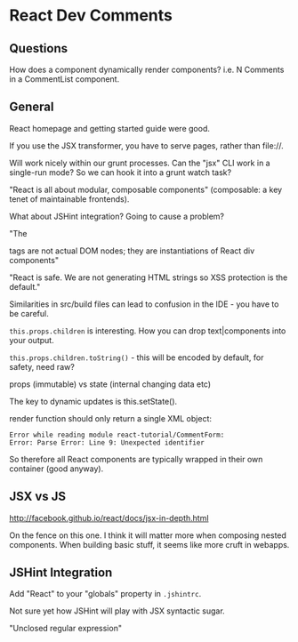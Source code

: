 # React Dev Comments

## Questions

How does a component dynamically render components? i.e. N Comments in a CommentList component.

## General

React homepage and getting started guide were good.

If you use the JSX transformer, you have to serve pages, rather than file://.

Will work nicely within our grunt processes. Can the "jsx" CLI work in a single-run mode? So we can hook it into a grunt watch task?

"React is all about modular, composable components" (composable: a key tenet of maintainable frontends).

What about JSHint integration? Going to cause a problem?

"The <div> tags are not actual DOM nodes; they are instantiations of React div components"

"React is safe. We are not generating HTML strings so XSS protection is the default."

Similarities in src/build files can lead to confusion in the IDE - you have to be careful.

`this.props.children` is interesting. How you can drop text|components into your output.

`this.props.children.toString()` - this will be encoded by default, for safety, need raw?

props (immutable) vs state (internal changing data etc)

The key to dynamic updates is this.setState().

render function should only return a single XML object:
```
Error while reading module react-tutorial/CommentForm:
Error: Parse Error: Line 9: Unexpected identifier
```
So therefore all React components are typically wrapped in their own container (good anyway).

## JSX vs JS

http://facebook.github.io/react/docs/jsx-in-depth.html

On the fence on this one. I think it will matter more when composing nested components. When building basic stuff, it seems like more cruft in webapps.

## JSHint Integration

Add "React" to your "globals" property in `.jshintrc`.

Not sure yet how JSHint will play with JSX syntactic sugar.

"Unclosed regular expression"

